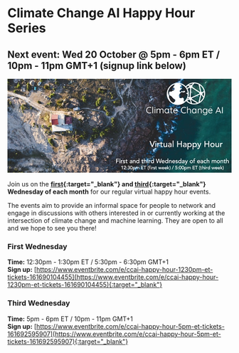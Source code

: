 # Climate Change AI Happy Hour Series

## Next event: Wed 20 October @ 5pm - 6pm ET / 10pm - 11pm GMT+1 (signup link below)

<img src="/images/happy_hour_banner_cropped.jpg" alt="Banner for CCAI happy hour">

Join us on the **[first](https://www.eventbrite.com/e/ccai-happy-hour-1230pm-et-tickets-161690104455){:target="_blank"} and [third](https://www.eventbrite.com/e/ccai-happy-hour-5pm-et-tickets-161692595907){:target="_blank"} Wednesday of each month** for our regular virtual happy hour events. 

The events aim to provide an informal space for people to network and engage in discussions with others interested in or currently working at the intersection of climate change and machine learning. They are open to all and we hope to see you there!

### First Wednesday
**Time:** 12:30pm - 1:30pm ET / 5:30pm - 6:30pm GMT+1 <br>
**Sign up:** [https://www.eventbrite.com/e/ccai-happy-hour-1230pm-et-tickets-161690104455](https://www.eventbrite.com/e/ccai-happy-hour-1230pm-et-tickets-161690104455){:target="_blank"}



### Third Wednesday
**Time:** 5pm - 6pm ET / 10pm - 11pm GMT+1 <br>
**Sign up:** [https://www.eventbrite.com/e/ccai-happy-hour-5pm-et-tickets-161692595907](https://www.eventbrite.com/e/ccai-happy-hour-5pm-et-tickets-161692595907){:target="_blank"}

